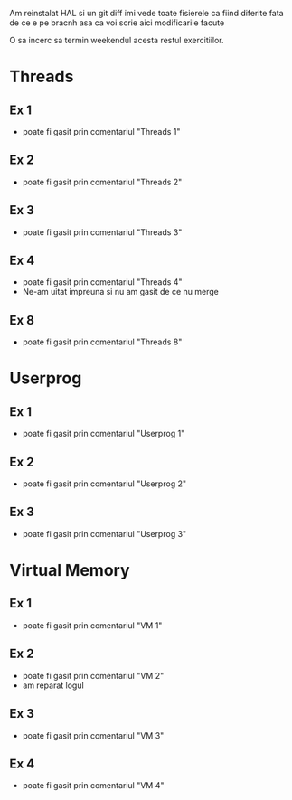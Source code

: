 Am reinstalat HAL si un git diff imi vede toate fisierele ca fiind diferite fata de ce e pe bracnh asa ca voi scrie aici modificarile facute

O sa incerc sa termin weekendul acesta restul exercitiilor.

# Threads

## Ex 1

- poate fi gasit prin comentariul "Threads 1"

## Ex 2

- poate fi gasit prin comentariul "Threads 2"

## Ex 3

- poate fi gasit prin comentariul "Threads 3"

## Ex 4

- poate fi gasit prin comentariul "Threads 4"
- Ne-am uitat impreuna si nu am gasit de ce nu merge

## Ex 8

- poate fi gasit prin comentariul "Threads 8"

# Userprog

## Ex 1

- poate fi gasit prin comentariul "Userprog 1"

## Ex 2

- poate fi gasit prin comentariul "Userprog 2"

## Ex 3

- poate fi gasit prin comentariul "Userprog 3"

# Virtual Memory

## Ex 1

- poate fi gasit prin comentariul "VM 1"

## Ex 2

- poate fi gasit prin comentariul "VM 2"
- am reparat logul

## Ex 3

- poate fi gasit prin comentariul "VM 3"
## Ex 4

- poate fi gasit prin comentariul "VM 4"
